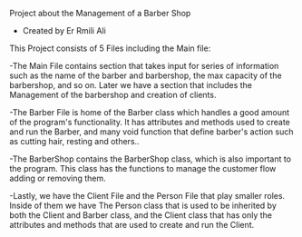 Project about the Management of a Barber Shop
- Created by Er Rmili Ali

This Project consists of 5 Files including the Main file:

-The Main File contains section that takes input for series of information such as the name of the barber and barbershop, the max capacity of the barbershop, and so on. Later we have a section that includes the Management of the barbershop and creation of clients.

-The Barber File is home of the Barber class which handles a good amount of the program's functionality. It has attributes and methods used to create and run the Barber, and many void function that define barber's action such as cutting hair, resting and others..

-The BarberShop contains the BarberShop class, which is also important to the program. This class has the functions to manage the customer flow adding or removing them.

-Lastly, we have the Client File and the Person File that play smaller roles. Inside of them we have The Person class that is used to be inherited by both the Client and Barber class, and the Client class that has only the attributes and methods that are used to create and run the Client.